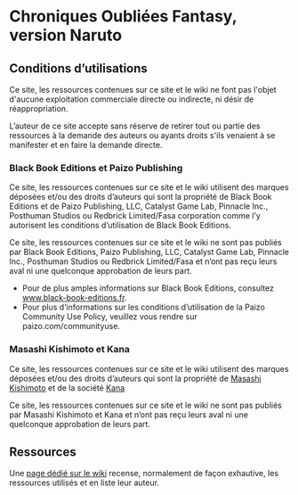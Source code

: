 # Chroniques Oubliées Fantasy, version Naruto

## Conditions d’utilisations

Ce site, les ressources contenues sur ce site et le wiki ne font pas l'objet d'aucune exploitation commerciale directe ou indirecte, ni désir de réappropriation.

L’auteur de ce site accepte sans réserve de retirer tout ou partie des ressources à la demande des auteurs ou ayants droits s'ils venaient à se manifester et en faire la demande directe.

### Black Book Editions et Paizo Publishing
Ce site, les ressources contenues sur ce site et le wiki utilisent des marques déposées et/ou des droits d’auteurs qui sont la propriété de Black Book Editions et de Paizo Publishing, LLC, Catalyst Game Lab, Pinnacle Inc., Posthuman Studios ou Redbrick Limited/Fasa corporation comme l’y autorisent les conditions d’utilisation de Black Book Editions. 

Ce site, les ressources contenues sur ce site et le wiki ne sont pas publiés par Black Book Editions, Paizo Publishing, LLC, Catalyst Game Lab, Pinnacle Inc., Posthuman Studios ou Redbrick Limited/Fasa et n’ont pas reçu leurs aval ni une quelconque approbation de leurs part. 

* Pour de plus amples informations sur Black Book Editions, consultez www.black-book-editions.fr.
* Pour plus d’informations sur les conditions d’utilisation de la Paizo Community Use Policy, veuillez vous rendre sur paizo.com/communityuse.

### Masashi Kishimoto et Kana

Ce site, les ressources contenues sur ce site et le wiki utilisent des marques déposées et/ou des droits d’auteurs qui sont la propriété de [Masashi Kishimoto](https://fr.wikipedia.org/wiki/Masashi_Kishimoto) et de la société [Kana](https://www.kana.fr)


Ce site, les ressources contenues sur ce site et le wiki ne sont pas publiés par Masashi Kishimoto et Kana et n’ont pas reçu leurs aval ni une quelconque approbation de leurs part.

## Ressources

Une [page dédié sur le wiki](https://github.com/conaruto/conaruto.github.io/wiki/resources) recense, normalement de façon exhautive, les ressources utilisés et en liste leur auteur.